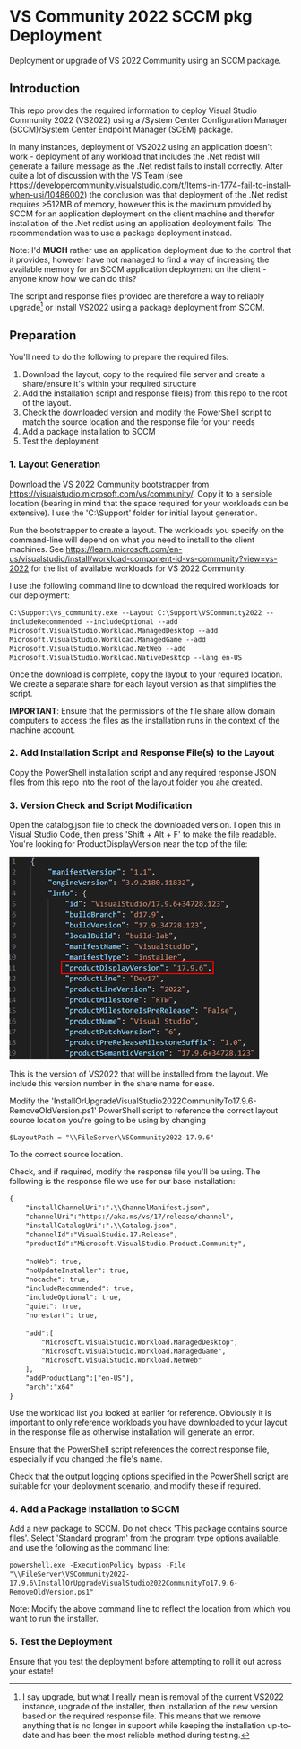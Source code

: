 # VS Community 2022 SCCM pkg Deployment
Deployment or upgrade of VS 2022 Community using an SCCM package.

## Introduction
This repo provides the required information to deploy Visual Studio Community 2022 (VS2022) using a /System Center Configuration Manager (SCCM)/System Center Endpoint Manager (SCEM) package.

In many instances, deployment of VS2022 using an application doesn't work - deployment of any workload that includes the .Net redist will generate a failure message as the .Net redist fails to install correctly. After quite a lot of discussion with the VS Team (see https://developercommunity.visualstudio.com/t/Items-in-1774-fail-to-install-when-usi/10486002) the conclusion was that deployment of the .Net redist requires >512MB of memory, however this is the maximum provided by SCCM for an application deployment on the client machine and therefor installation of the .Net redist using an application deployment fails! The recommendation was to use a package deployment instead.

Note: I'd **MUCH** rather use an application deployment due to the control that it provides, however have not managed to find a way of increasing the available memory for an SCCM application deployment on the client - anyone know how we can do this?

The script and response files provided are therefore a way to reliably upgrade[^1] or install VS2022 using a package deployment from SCCM.

[^1]: I say upgrade, but what I really mean is removal of the current VS2022 instance, upgrade of the installer, then installation of the new version based on the required response file. This means that we remove anything that is no longer in support while keeping the installation up-to-date and has been the most reliable method during testing.

## Preparation
You'll need to do the following to prepare the required files:

1. Download the layout, copy to the required file server and create a share/ensure it's within your required structure
2. Add the installation script and response file(s) from this repo to the root of the layout.
3. Check the downloaded version and modify the PowerShell script to match the source location and the response file for your needs
4. Add a package installation to SCCM
5. Test the deployment

### 1. Layout Generation
Download the VS 2022 Community bootstrapper from https://visualstudio.microsoft.com/vs/community/. Copy it to a sensible location (bearing in mind that the space required for your workloads can be extensive). I use the 'C:\Support' folder for initial layout generation.

Run the bootstrapper to create a layout. The workloads you specify on the command-line will depend on what you need to install to the client machines. See https://learn.microsoft.com/en-us/visualstudio/install/workload-component-id-vs-community?view=vs-2022 for the list of available workloads for VS 2022 Community.

I use the following command line to download the required workloads for our deployment:

```
C:\Support\vs_community.exe --Layout C:\Support\VSCommunity2022 --includeRecommended --includeOptional --add Microsoft.VisualStudio.Workload.ManagedDesktop --add Microsoft.VisualStudio.Workload.ManagedGame --add Microsoft.VisualStudio.Workload.NetWeb --add Microsoft.VisualStudio.Workload.NativeDesktop --lang en-US
```

Once the download is complete, copy the layout to your required location. We create a separate share for each layout version as that simplifies the script.

**IMPORTANT**: Ensure that the permissions of the file share allow domain computers to access the files as the installation runs in the context of the machine account.

### 2. Add Installation Script and Response File(s) to the Layout
Copy the PowerShell installation script and any required response JSON files from this repo into the root of the layout folder you ahe created.

### 3. Version Check and Script Modification
Open the catalog.json file to check the downloaded version. I open this in Visual Studio Code, then press 'Shift + Alt + F' to make the file readable. You're looking for ProductDisplayVersion near the top of the file:

![VS2022 media version](Media/VS2022Version.png)

This is the version of VS2022 that will be installed from the layout. We include this version number in the share name for ease.

Modify the 'InstallOrUpgradeVisualStudio2022CommunityTo17.9.6-RemoveOldVersion.ps1' PowerShell script to reference the correct layout source location you're going to be using by changing 

```
$LayoutPath = "\\FileServer\VSCommunity2022-17.9.6"
```

To the correct source location.

Check, and if required, modify the response file you'll be using. The following is the response file we use for our base installation:

```
{
    "installChannelUri":".\\ChannelManifest.json",
    "channelUri":"https://aka.ms/vs/17/release/channel",
    "installCatalogUri":".\\Catalog.json",
    "channelId":"VisualStudio.17.Release",
    "productId":"Microsoft.VisualStudio.Product.Community",

    "noWeb": true,
    "noUpdateInstaller": true,
    "nocache": true, 
    "includeRecommended": true,
    "includeOptional": true,
    "quiet": true,
    "norestart": true,

    "add":[
        "Microsoft.VisualStudio.Workload.ManagedDesktop",
        "Microsoft.VisualStudio.Workload.ManagedGame",
        "Microsoft.VisualStudio.Workload.NetWeb"
    ],
    "addProductLang":["en-US"],
    "arch":"x64"
}
```

Use the workload list you looked at earlier for reference. Obviously it is important to only reference workloads you have downloaded to your layout in the response file as otherwise installation will generate an error.

Ensure that the PowerShell script references the correct response file, especially if you changed the file's name.

Check that the output logging options specified in the PowerShell script are suitable for your deployment scenario, and modify these if required.

### 4. Add a Package Installation to SCCM
Add a new package to SCCM. Do not check 'This package contains source files'. Select 'Standard program' from the program type options available, and use the following as the command line:

```
powershell.exe -ExecutionPolicy bypass -File "\\FileServer\VSCommunity2022-17.9.6\InstallOrUpgradeVisualStudio2022CommunityTo17.9.6-RemoveOldVersion.ps1"
```

Note: Modify the above command line to reflect the location from which you want to run the installer.

### 5. Test the Deployment
Ensure that you test the deployment before attempting to roll it out across your estate!



